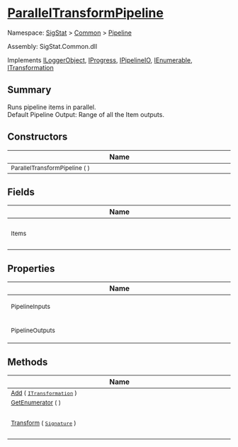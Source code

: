# [ParallelTransformPipeline](./ParallelTransformPipeline.md)

Namespace: [SigStat]() > [Common](./../README.md) > [Pipeline](./README.md)

Assembly: SigStat.Common.dll

Implements [ILoggerObject](./../ILoggerObject.md), [IProgress](./../Helpers/IProgress.md), [IPipelineIO](./IPipelineIO.md), [IEnumerable](https://docs.microsoft.com/en-us/dotnet/api/System.Collections.IEnumerable), [ITransformation](./../ITransformation.md)

## Summary
Runs pipeline items in parallel.  <br>Default Pipeline Output: Range of all the Item outputs.

## Constructors

| Name | Summary | 
| --- | --- | 
| <div style="width:490px"><sub>ParallelTransformPipeline (  )</sub></div>| <sub></sub></div>| <br>


## Fields

| Name | Summary | 
| --- | --- | 
| <div style="width:490px"><sub>Items</sub></div>| <sub>List of transforms to be run parallel.</sub></div>| <br>


## Properties

| Name | Summary | 
| --- | --- | 
| <div style="width:490px"><sub>PipelineInputs</sub></div>| <sub>Gets the pipeline inputs.</sub></div>| <br>
| <div style="width:490px"><sub>PipelineOutputs</sub></div>| <sub>Gets the pipeline outputs.</sub></div>| <br>


## Methods

| Name | Summary | 
| --- | --- | 
| <div style="width:490px"><sub>[Add](./Methods/ParallelTransformPipeline-100663502.md) ( [`ITransformation`](./../ITransformation.md) )</sub></div>| <sub>Add new transform to the list.</sub></div>| <br>
| <div style="width:490px"><sub>[GetEnumerator](./Methods/ParallelTransformPipeline-100663501.md) (  )</sub></div>| <sub></sub></div>| <br>
| <div style="width:490px"><sub>[Transform](./Methods/ParallelTransformPipeline-100663503.md) ( [`Signature`](./../Signature.md) )</sub></div>| <sub>Executes transform [Pipeline.ParallelTransformPipeline.Items](https://github.com/hargitomi97/sigstat/blob/master/docs/md/.md) parallel.  Passes input features for each.  Output is a range of all the Item outputs.</sub></div>| <br>


